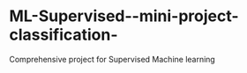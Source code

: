 # ML-Supervised--mini-project-classification-
Comprehensive project for Supervised Machine learning
